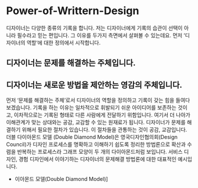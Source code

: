 # Power-of-Writtern-Design



디자이너는 다양한 종류의 기록을 합니다. 저는 디자이너에게 기록의 습관이 선택이 아니라 필수라고 믿는 편입니다. 그 이유를 두가지 측면에서 살펴볼 수 있는데요. 먼저 ‘디자이너의 역할’에 대한 정의에서 시작합니다.


## 디자이너는 **문제를 해결하는 주체**입니다.
## 디자이너는 **새로운 방법을 제안하는 영감의 주체**입니다.



먼저 ‘문제를 해결하는 주체’로서 디자이너의 역할을 정의하고 기록이 갖는 힘을 들여다보겠습니다. 기록을 하는 이유는 일차적으로 휘발되기 쉬운 아이디어를 보존하는 것이고, 이차적으로는 기록된 형태로 다른 사람에게 전달하기 위함입니다. 여기서 더 나아가 이해관계가 맞는 상대와는 공감, 교감할 수 있는 원재료가 됩니다. 디자이너가 문제를 해결하기 위해서 필요한 절차가 있습니다. 이 절차들을 관통하는 것이 공감, 교감입니다. 더블 다이아몬드 모델 (Double Diamond Model)은 영국디자인협의회(Design Council)가 디자인 프로세스를 명확하고 이해하기 쉽도록 정리한 방법론으로 확산과 수렴을 반복하는 프로세스라 그래프 모양이 두 개의 다이아몬드처럼 보입니다. 서비스 디자인, 경험 디자인에서 이야기하는 디자이너의 문제해결 방법론에 대한 대표적인 예시입니다.




* 이아몬드 모델(Double Diamond Model)]
